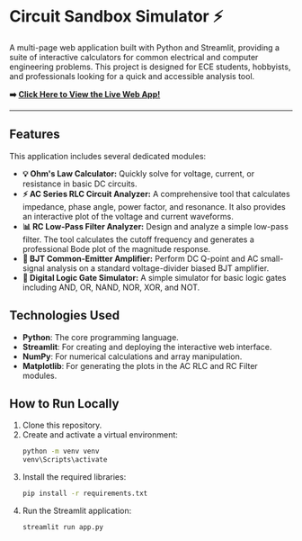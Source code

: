 # Circuit Sandbox Simulator ⚡

A multi-page web application built with Python and Streamlit, providing a suite of interactive calculators for common electrical and computer engineering problems. This project is designed for ECE students, hobbyists, and professionals looking for a quick and accessible analysis tool.

**➡️ [Click Here to View the Live Web App!](https://circuit-sandbox-simulator-anmrmcmle6usalcp4lxrk2.streamlit.app/)**

---

## Features

This application includes several dedicated modules:

* **💡 Ohm's Law Calculator:** Quickly solve for voltage, current, or resistance in basic DC circuits.
* **⚡ AC Series RLC Circuit Analyzer:** A comprehensive tool that calculates impedance, phase angle, power factor, and resonance. It also provides an interactive plot of the voltage and current waveforms.
* **📊 RC Low-Pass Filter Analyzer:** Design and analyze a simple low-pass filter. The tool calculates the cutoff frequency and generates a professional Bode plot of the magnitude response.
* **🔌 BJT Common-Emitter Amplifier:** Perform DC Q-point and AC small-signal analysis on a standard voltage-divider biased BJT amplifier.
* **🤖 Digital Logic Gate Simulator:** A simple simulator for basic logic gates including AND, OR, NAND, NOR, XOR, and NOT.

## Technologies Used

* **Python**: The core programming language.
* **Streamlit**: For creating and deploying the interactive web interface.
* **NumPy**: For numerical calculations and array manipulation.
* **Matplotlib**: For generating the plots in the AC RLC and RC Filter modules.

## How to Run Locally

1.  Clone this repository.
2.  Create and activate a virtual environment:
    ```bash
    python -m venv venv
    venv\Scripts\activate
    ```
3.  Install the required libraries:
    ```bash
    pip install -r requirements.txt
    ```
4.  Run the Streamlit application:
    ```bash
    streamlit run app.py
    ```
